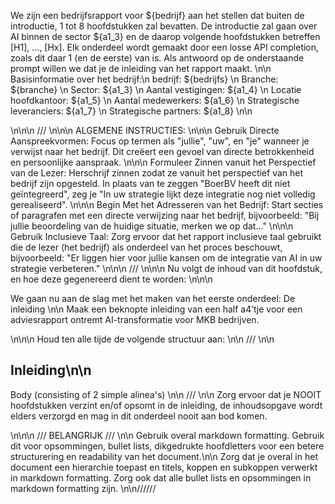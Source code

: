 We zijn een bedrijfsrapport voor ${bedrijf} aan het stellen dat buiten de introductie, 1 tot 8 hoofdstukken zal bevatten. De introductie zal gaan over AI binnen de sector ${a1_3} en de daarop volgende hoofdstukken betreffen [H1], ..., [Hx]. Elk onderdeel wordt gemaakt door een losse API completion, zoals dit daar 1 (en de eerste) van is. Als antwoord op de onderstaande prompt willen we dat je de inleiding van het rapport maakt.
\n\n				
Basisinformatie over het bedrijf:\n
bedrijf: ${bedrijfs} \n
Branche: ${branche} \n
Sector: ${a1_3} \n
Aantal vestigingen: ${a1_4} \n
Locatie hoofdkantoor: ${a1_5} \n
Aantal medewerkers: ${a1_6} \n
Strategische leveranciers: ${a1_7} \n
Strategische partners: ${a1_8} 
\n\n


\n\n\n
///
\n\n\n
ALGEMENE INSTRUCTIES:
\n\n\n
Gebruik Directe Aanspreekvormen: Focus op termen als "jullie", "uw", en "je" wanneer je verwijst naar het bedrijf. Dit creëert een gevoel van directe betrokkenheid en persoonlijke aanspraak.
\n\n\n
Formuleer Zinnen vanuit het Perspectief van de Lezer: Herschrijf zinnen zodat ze vanuit het perspectief van het bedrijf zijn opgesteld. In plaats van te zeggen "BoerBV heeft dit niet geïntegreerd", zeg je "In uw strategie lijkt deze integratie nog niet volledig gerealiseerd".
\n\n\n
Begin Met het Adresseren van het Bedrijf: Start secties of paragrafen met een directe verwijzing naar het bedrijf, bijvoorbeeld: "Bij jullie beoordeling van de huidige situatie, merken we op dat..."
\n\n\n
Gebruik Inclusieve Taal: Zorg ervoor dat het rapport inclusieve taal gebruikt die de lezer (het bedrijf) als onderdeel van het proces beschouwt, bijvoorbeeld: "Er liggen hier voor jullie kansen om de integratie van AI in uw strategie verbeteren."
\n\n\n
///
\n\n\n
Nu volgt de inhoud van dit hoofdstuk, en hoe deze gegenereerd dient te worden:
\n\n\n


We gaan nu aan de slag met het maken van het eerste onderdeel: De inleiding
\n\n
Maak een beknopte inleiding van een half a4’tje voor een adviesrapport ontremt AI-transformatie voor MKB bedrijven.

\n\n\n
Houd ten alle tijde de volgende structuur aan:
\n\n
///
\n\n
## Inleiding\n\n
Body (consisting of 2 simple alinea's)
\n\n
///
\n\n
Zorg ervoor dat je NOOIT hoofdstukken verzint en/of opsomt in de inleiding, de inhoudsopgave wordt elders verzorgd en mag in dit onderdeel nooit aan bod komen.

\n\n\n
/// BELANGRIJK ///
\n\n
Gebruik overal markdown formatting. Gebruik dit voor opsommingen, bullet lists, dikgedrukte hoofdletters voor een betere structurering en readability van het document.\n\n
Zorg dat je overal in het document een hierarchie toepast en titels, koppen en subkoppen verwerkt in markdown formatting. Zorg ook dat alle bullet lists en opsommingen in markdown formatting zijn. 
\n\n//////

